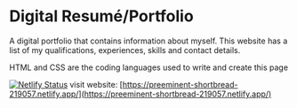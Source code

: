 # Digital Resumé/Portfolio

A digital portfolio that contains information about myself. This website has a list of my qualifications, experiences, skills and contact details.

HTML and CSS are the coding languages used to write and create this page

<!-- The wire frame that represents the final result of the project:
https://www.figma.com/file/JmEAl56yIWGQMnDkAcoHLV/JARWIL102_FTC2301_ftcNwabisaGroup_JarreedWilliams_ITW9?node-id=0%3A1&t=lzfSfStRDgnOKTF2-1 -->
[![Netlify Status](https://api.netlify.com/api/v1/badges/3375ab65-bd29-4e1b-9fcb-38a41a0de668/deploy-status)](https://app.netlify.com/sites/preeminent-shortbread-219057/deploys)
visit website: [https://preeminent-shortbread-219057.netlify.app/](https://preeminent-shortbread-219057.netlify.app/)

